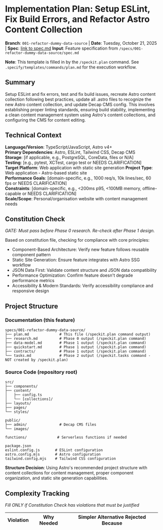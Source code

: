 # Implementation Plan: Setup ESLint, Fix Build Errors, and Refactor Astro Content Collection

**Branch**: `001-refactor-dummy-data-source` | **Date**: Tuesday, October 21, 2025 | **Spec**: [link to spec.md](/home/rd/project/bedalo3/specs/001-refactor-dummy-data-source/spec.md)
**Input**: Feature specification from `/specs/001-refactor-dummy-data-source/spec.md`

**Note**: This template is filled in by the `/speckit.plan` command. See `.specify/templates/commands/plan.md` for the execution workflow.

## Summary

Setup ESLint and fix errors, test and fix build issues, recreate Astro content collection following best practices, update all .astro files to recognize the new Astro content collection, and update Decap CMS config. This involves establishing proper linting standards, ensuring build stability, implementing a clean content management system using Astro's content collections, and configuring the CMS for content editing.

## Technical Context

<!--
  ACTION REQUIRED: Replace the content in this section with the technical details
  for the project. The structure here is presented in advisory capacity to guide
  the iteration process.
-->

**Language/Version**: TypeScript/JavaScript, Astro v4+  
**Primary Dependencies**: Astro, ESLint, Tailwind CSS, Decap CMS  
**Storage**: [if applicable, e.g., PostgreSQL, CoreData, files or N/A]  
**Testing**: [e.g., pytest, XCTest, cargo test or NEEDS CLARIFICATION]  
**Target Platform**: Web application with static site generation
**Project Type**: Web application - Astro-based static site  
**Performance Goals**: [domain-specific, e.g., 1000 req/s, 10k lines/sec, 60 fps or NEEDS CLARIFICATION]  
**Constraints**: [domain-specific, e.g., <200ms p95, <100MB memory, offline-capable or NEEDS CLARIFICATION]  
**Scale/Scope**: Personal/organisation website with content management needs

## Constitution Check

*GATE: Must pass before Phase 0 research. Re-check after Phase 1 design.*

Based on constitution file, checking for compliance with core principles:
- Component-Based Architecture: Verify new feature follows reusable component pattern
- Static Site Generation: Ensure feature integrates with Astro SSG workflow
- JSON Data First: Validate content structure and JSON data compatibility
- Performance Optimization: Confirm feature doesn't degrade performance metrics
- Accessibility & Modern Standards: Verify accessibility compliance and responsive design

## Project Structure

### Documentation (this feature)

```
specs/001-refactor-dummy-data-source/
├── plan.md              # This file (/speckit.plan command output)
├── research.md          # Phase 0 output (/speckit.plan command)
├── data-model.md        # Phase 1 output (/speckit.plan command)
├── quickstart.md        # Phase 1 output (/speckit.plan command)
├── contracts/           # Phase 1 output (/speckit.plan command)
└── tasks.md             # Phase 2 output (/speckit.tasks command - NOT created by /speckit.plan)
```

### Source Code (repository root)

```
src/
├── components/
├── content/
│   ├── config.ts
│   └── [collections]/
├── layouts/
├── pages/
└── styles/

public/
├── admin/               # Decap CMS files
└── images/

functions/              # Serverless functions if needed

package.json
eslint.config.js       # ESLint configuration
astro.config.mjs       # Astro configuration
tailwind.config.mjs    # Tailwind CSS configuration
```

**Structure Decision**: Using Astro's recommended project structure with content collections for content management, proper component organization, and static site generation capabilities.

## Complexity Tracking

*Fill ONLY if Constitution Check has violations that must be justified*

| Violation | Why Needed | Simpler Alternative Rejected Because |
|-----------|------------|-------------------------------------|

